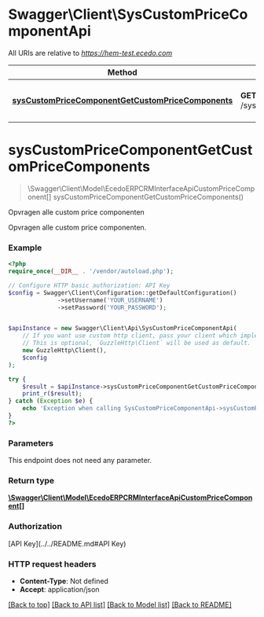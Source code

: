 # Swagger\Client\SysCustomPriceComponentApi

All URIs are relative to *https://hem-test.ecedo.com*

Method | HTTP request | Description
------------- | ------------- | -------------
[**sysCustomPriceComponentGetCustomPriceComponents**](SysCustomPriceComponentApi.md#sysCustomPriceComponentGetCustomPriceComponents) | **GET** /sysapi/v1.0/custompricecomponents | Opvragen alle custom price componenten


# **sysCustomPriceComponentGetCustomPriceComponents**
> \Swagger\Client\Model\EcedoERPCRMInterfaceApiCustomPriceComponent[] sysCustomPriceComponentGetCustomPriceComponents()

Opvragen alle custom price componenten

Opvragen alle custom price componenten.

### Example
```php
<?php
require_once(__DIR__ . '/vendor/autoload.php');

// Configure HTTP basic authorization: API Key
$config = Swagger\Client\Configuration::getDefaultConfiguration()
              ->setUsername('YOUR_USERNAME')
              ->setPassword('YOUR_PASSWORD');


$apiInstance = new Swagger\Client\Api\SysCustomPriceComponentApi(
    // If you want use custom http client, pass your client which implements `GuzzleHttp\ClientInterface`.
    // This is optional, `GuzzleHttp\Client` will be used as default.
    new GuzzleHttp\Client(),
    $config
);

try {
    $result = $apiInstance->sysCustomPriceComponentGetCustomPriceComponents();
    print_r($result);
} catch (Exception $e) {
    echo 'Exception when calling SysCustomPriceComponentApi->sysCustomPriceComponentGetCustomPriceComponents: ', $e->getMessage(), PHP_EOL;
}
?>
```

### Parameters
This endpoint does not need any parameter.

### Return type

[**\Swagger\Client\Model\EcedoERPCRMInterfaceApiCustomPriceComponent[]**](../Model/EcedoERPCRMInterfaceApiCustomPriceComponent.md)

### Authorization

[API Key](../../README.md#API Key)

### HTTP request headers

 - **Content-Type**: Not defined
 - **Accept**: application/json

[[Back to top]](#) [[Back to API list]](../../README.md#documentation-for-api-endpoints) [[Back to Model list]](../../README.md#documentation-for-models) [[Back to README]](../../README.md)

